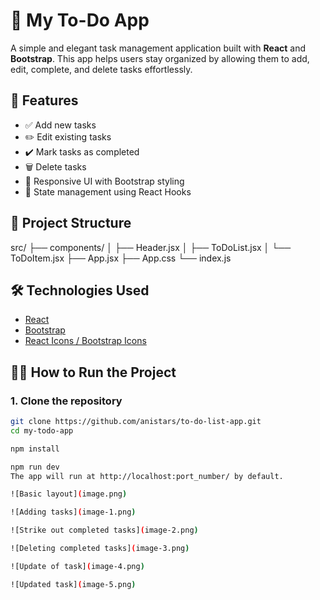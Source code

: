 # 📝 My To-Do App

A simple and elegant task management application built with **React** and **Bootstrap**. This app helps users stay organized by allowing them to add, edit, complete, and delete tasks effortlessly.

## 🚀 Features

- ✅ Add new tasks
- ✏️ Edit existing tasks
- ✔️ Mark tasks as completed
- 🗑️ Delete tasks
- 🎨 Responsive UI with Bootstrap styling
- 💾 State management using React Hooks

## 📁 Project Structure
src/ ├── components/ │   ├── Header.jsx │   ├── ToDoList.jsx │   └── ToDoItem.jsx ├── App.jsx ├── App.css └── index.js

## 🛠️ Technologies Used

- [React](https://reactjs.org/)
- [Bootstrap](https://getbootstrap.com/)
- [React Icons / Bootstrap Icons](https://icons.getbootstrap.com/)

## 🧑‍💻 How to Run the Project

### 1. Clone the repository

```bash
git clone https://github.com/anistars/to-do-list-app.git
cd my-todo-app

npm install

npm run dev
The app will run at http://localhost:port_number/ by default.

![Basic layout](image.png)

![Adding tasks](image-1.png)

![Strike out completed tasks](image-2.png)

![Deleting completed tasks](image-3.png)

![Update of task](image-4.png)

![Updated task](image-5.png)